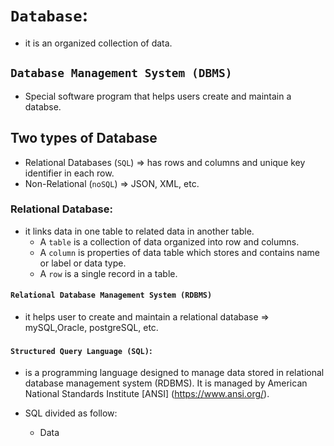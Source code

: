 # `Database`:
   - it is an organized collection of data. 
## `Database Management System (DBMS)`
  - Special software program that helps users create and maintain a databse.
## Two types of Database  
   - Relational Databases (`SQL`) => has rows and columns and unique key identifier in each row.    
   - Non-Relational (`noSQL`) => JSON, XML, etc.
### Relational Database:
+ it links data in one table to related data in another table. 
     - A `table` is a collection of data organized into row and columns.
     - A `column` is properties of data table which stores and contains name or label or data type. 
     - A `row` is a single record in a table. 
#### `Relational Database Management System (RDBMS)` 
 + it helps user to create and maintain a relational database => mySQL,Oracle, postgreSQL, etc.
#### `Structured Query Language (SQL)`:
 + is a programming language designed to manage data stored in relational database management system (RDBMS). It is managed by American National Standards Institute [ANSI]  (https://www.ansi.org/).


+ SQL divided as follow:
     - Data 
